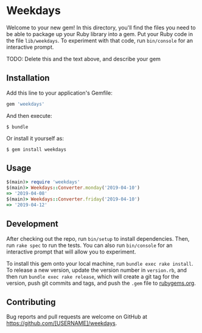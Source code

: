# Weekdays

Welcome to your new gem! In this directory, you'll find the files you need to be able to package up your Ruby library into a gem. Put your Ruby code in the file `lib/weekdays`. To experiment with that code, run `bin/console` for an interactive prompt.

TODO: Delete this and the text above, and describe your gem

## Installation

Add this line to your application's Gemfile:

```ruby
gem 'weekdays'
```

And then execute:

    $ bundle

Or install it yourself as:

    $ gem install weekdays

## Usage

```ruby
$(main)> require 'weekdays'
$(main)> Weekdays::Converter.monday('2019-04-10')
=> '2019-04-08'
$(main)> Weekdays::Converter.friday('2019-04-10')
=> '2019-04-12'
```

## Development

After checking out the repo, run `bin/setup` to install dependencies. Then, run `rake spec` to run the tests. You can also run `bin/console` for an interactive prompt that will allow you to experiment.

To install this gem onto your local machine, run `bundle exec rake install`. To release a new version, update the version number in `version.rb`, and then run `bundle exec rake release`, which will create a git tag for the version, push git commits and tags, and push the `.gem` file to [rubygems.org](https://rubygems.org).

## Contributing

Bug reports and pull requests are welcome on GitHub at https://github.com/[USERNAME]/weekdays.
